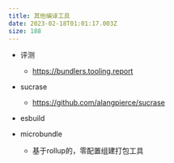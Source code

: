 ```yaml
---
title: 其他编译工具
date: 2023-02-18T01:01:17.003Z
size: 188
---
```

- 评测
  
  - https://bundlers.tooling.report
  
- sucrase
  
  - https://github.com/alangpierce/sucrase
  
- esbuild

- microbundle

  - 基于rollup的，零配置组建打包工具


